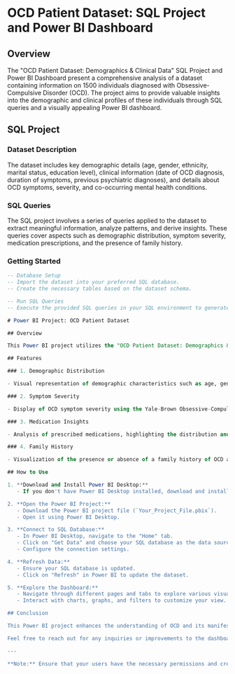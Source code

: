 # OCD Patient Dataset: SQL Project and Power BI Dashboard

## Overview

The "OCD Patient Dataset: Demographics & Clinical Data" SQL Project and Power BI Dashboard present a comprehensive analysis of a dataset containing information on 1500 individuals diagnosed with Obsessive-Compulsive Disorder (OCD). The project aims to provide valuable insights into the demographic and clinical profiles of these individuals through SQL queries and a visually appealing Power BI dashboard.

## SQL Project

### Dataset Description

The dataset includes key demographic details (age, gender, ethnicity, marital status, education level), clinical information (date of OCD diagnosis, duration of symptoms, previous psychiatric diagnoses), and details about OCD symptoms, severity, and co-occurring mental health conditions.

### SQL Queries

The SQL project involves a series of queries applied to the dataset to extract meaningful information, analyze patterns, and derive insights. These queries cover aspects such as demographic distribution, symptom severity, medication prescriptions, and the presence of family history.

### Getting Started

```sql
-- Database Setup
-- Import the dataset into your preferred SQL database.
-- Create the necessary tables based on the dataset schema.

-- Run SQL Queries
-- Execute the provided SQL queries in your SQL environment to generate the required data sets for analysis.

# Power BI Project: OCD Patient Dataset

## Overview

This Power BI project utilizes the "OCD Patient Dataset: Demographics & Clinical Data" to create an insightful and interactive dashboard. The dashboard provides a visual representation of key insights derived from the dataset, offering a user-friendly interface for exploring demographic and clinical profiles of individuals diagnosed with Obsessive-Compulsive Disorder (OCD).

## Features

### 1. Demographic Distribution

- Visual representation of demographic characteristics such as age, gender, ethnicity, marital status, and education level within the patient population.

### 2. Symptom Severity

- Display of OCD symptom severity using the Yale-Brown Obsessive-Compulsive Scale (Y-BOCS) scores for both obsessions and compulsions.

### 3. Medication Insights

- Analysis of prescribed medications, highlighting the distribution and types of medications within the dataset.

### 4. Family History

- Visualization of the presence or absence of a family history of OCD among patients.

## How to Use

1. **Download and Install Power BI Desktop:**
   - If you don't have Power BI Desktop installed, download and install it from the official [Power BI website](https://powerbi.microsoft.com/en-us/desktop/).

2. **Open the Power BI Project:**
   - Download the Power BI project file (`Your_Project_File.pbix`).
   - Open it using Power BI Desktop.

3. **Connect to SQL Database:**
   - In Power BI Desktop, navigate to the "Home" tab.
   - Click on "Get Data" and choose your SQL database as the data source.
   - Configure the connection settings.

4. **Refresh Data:**
   - Ensure your SQL database is updated.
   - Click on "Refresh" in Power BI to update the dataset.

5. **Explore the Dashboard:**
   - Navigate through different pages and tabs to explore various visualizations.
   - Interact with charts, graphs, and filters to customize your view.

## Conclusion

This Power BI project enhances the understanding of OCD and its manifestations within the patient population. The combination of SQL analysis and a Power BI dashboard provides a holistic perspective, making it a valuable resource for researchers, clinicians, and mental health professionals.

Feel free to reach out for any inquiries or improvements to the dashboard.

---

**Note:** Ensure that your users have the necessary permissions and credentials to access the SQL database when using the Power BI project.


